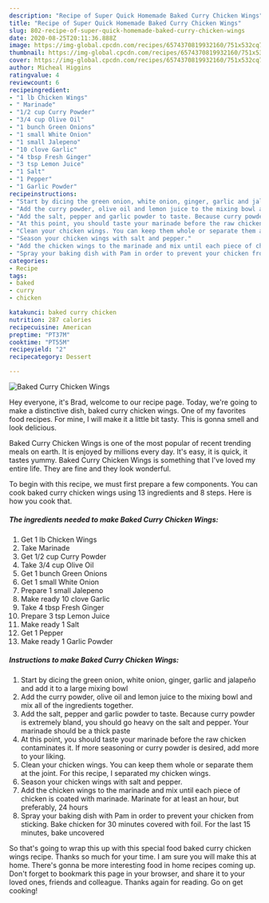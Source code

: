 ```yaml
---
description: "Recipe of Super Quick Homemade Baked Curry Chicken Wings"
title: "Recipe of Super Quick Homemade Baked Curry Chicken Wings"
slug: 802-recipe-of-super-quick-homemade-baked-curry-chicken-wings
date: 2020-08-25T20:11:36.888Z
image: https://img-global.cpcdn.com/recipes/6574370819932160/751x532cq70/baked-curry-chicken-wings-recipe-main-photo.jpg
thumbnail: https://img-global.cpcdn.com/recipes/6574370819932160/751x532cq70/baked-curry-chicken-wings-recipe-main-photo.jpg
cover: https://img-global.cpcdn.com/recipes/6574370819932160/751x532cq70/baked-curry-chicken-wings-recipe-main-photo.jpg
author: Micheal Higgins
ratingvalue: 4
reviewcount: 6
recipeingredient:
- "1 lb Chicken Wings"
- " Marinade"
- "1/2 cup Curry Powder"
- "3/4 cup Olive Oil"
- "1 bunch Green Onions"
- "1 small White Onion"
- "1 small Jalepeno"
- "10 clove Garlic"
- "4 tbsp Fresh Ginger"
- "3 tsp Lemon Juice"
- "1 Salt"
- "1 Pepper"
- "1 Garlic Powder"
recipeinstructions:
- "Start by dicing the green onion, white onion, ginger, garlic and jalapeño and add it to a large mixing bowl"
- "Add the curry powder, olive oil and lemon juice to the mixing bowl and mix all of the ingredients together."
- "Add the salt, pepper and garlic powder to taste. Because curry powder is extremely bland, you should go heavy on the salt and pepper. Your marinade should be a thick paste"
- "At this point, you should taste your marinade before the raw chicken contaminates it. If more seasoning or curry powder is desired, add more to your liking."
- "Clean your chicken wings. You can keep them whole or separate them at the joint. For this recipe, I separated my chicken wings."
- "Season your chicken wings with salt and pepper."
- "Add the chicken wings to the marinade and mix until each piece of chicken is coated with marinade. Marinate for at least an hour, but preferably, 24 hours"
- "Spray your baking dish with Pam in order to prevent your chicken from sticking. Bake chicken for 30 minutes covered with foil. For the last 15 minutes, bake uncovered"
categories:
- Recipe
tags:
- baked
- curry
- chicken

katakunci: baked curry chicken 
nutrition: 287 calories
recipecuisine: American
preptime: "PT37M"
cooktime: "PT55M"
recipeyield: "2"
recipecategory: Dessert

---
```



![Baked Curry Chicken Wings](https://img-global.cpcdn.com/recipes/6574370819932160/751x532cq70/baked-curry-chicken-wings-recipe-main-photo.jpg)

Hey everyone, it's Brad, welcome to our recipe page. Today, we're going to make a distinctive dish, baked curry chicken wings. One of my favorites food recipes. For mine, I will make it a little bit tasty. This is gonna smell and look delicious.



Baked Curry Chicken Wings is one of the most popular of recent trending meals on earth. It is enjoyed by millions every day. It's easy, it is quick, it tastes yummy. Baked Curry Chicken Wings is something that I've loved my entire life. They are fine and they look wonderful.


To begin with this recipe, we must first prepare a few components. You can cook baked curry chicken wings using 13 ingredients and 8 steps. Here is how you cook that.

<!--inarticleads1-->

##### The ingredients needed to make Baked Curry Chicken Wings:

1. Get 1 lb Chicken Wings
1. Take  Marinade
1. Get 1/2 cup Curry Powder
1. Take 3/4 cup Olive Oil
1. Get 1 bunch Green Onions
1. Get 1 small White Onion
1. Prepare 1 small Jalepeno
1. Make ready 10 clove Garlic
1. Take 4 tbsp Fresh Ginger
1. Prepare 3 tsp Lemon Juice
1. Make ready 1 Salt
1. Get 1 Pepper
1. Make ready 1 Garlic Powder




<!--inarticleads2-->

##### Instructions to make Baked Curry Chicken Wings:

1. Start by dicing the green onion, white onion, ginger, garlic and jalapeño and add it to a large mixing bowl
1. Add the curry powder, olive oil and lemon juice to the mixing bowl and mix all of the ingredients together.
1. Add the salt, pepper and garlic powder to taste. Because curry powder is extremely bland, you should go heavy on the salt and pepper. Your marinade should be a thick paste
1. At this point, you should taste your marinade before the raw chicken contaminates it. If more seasoning or curry powder is desired, add more to your liking.
1. Clean your chicken wings. You can keep them whole or separate them at the joint. For this recipe, I separated my chicken wings.
1. Season your chicken wings with salt and pepper.
1. Add the chicken wings to the marinade and mix until each piece of chicken is coated with marinade. Marinate for at least an hour, but preferably, 24 hours
1. Spray your baking dish with Pam in order to prevent your chicken from sticking. Bake chicken for 30 minutes covered with foil. For the last 15 minutes, bake uncovered




So that's going to wrap this up with this special food baked curry chicken wings recipe. Thanks so much for your time. I am sure you will make this at home. There's gonna be more interesting food in home recipes coming up. Don't forget to bookmark this page in your browser, and share it to your loved ones, friends and colleague. Thanks again for reading. Go on get cooking!
